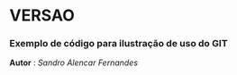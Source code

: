 # VERSAO 
### Exemplo de código para ilustração de uso do GIT
**Autor** : _Sandro Alencar Fernandes_